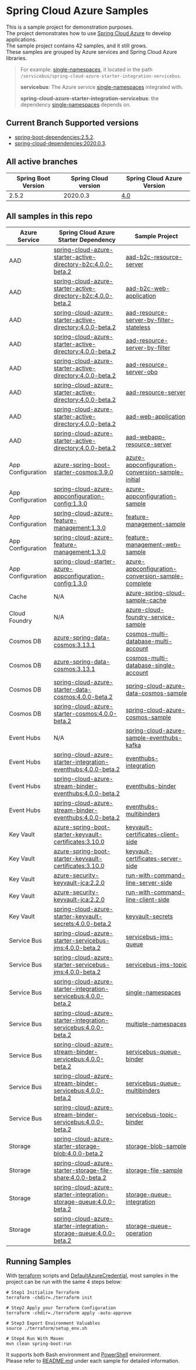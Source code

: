 # Spring Cloud Azure Samples
This is a sample project for demonstration purposes.   
The project demonstrates how to use [Spring Cloud Azure](https://microsoft.github.io/spring-cloud-azure/current/reference/html/index.html) to develop applications.    
The sample project contains 42 samples, and it still grows.    
These samples are grouped by Azure services and Spring Cloud Azure libraries.    

> For example: [single-namespaces](servicebus/spring-cloud-azure-starter-integration-servicebus/single-namespaces), it located in the path `/servicebus/spring-cloud-azure-starter-integration-servicebus`.
>
>  **servicebus**: The Azure service [single-namespaces](servicebus/spring-cloud-azure-starter-integration-servicebus/single-namespaces) integrated with.
>
> **spring-cloud-azure-starter-integration-servicebus**: the dependency [single-namespaces](servicebus/spring-cloud-azure-starter-integration-servicebus/single-namespaces) depends on.


## Current Branch Supported versions
- [spring-boot-dependencies:2.5.2](https://repo.maven.apache.org/maven2/org/springframework/boot/spring-boot-dependencies/2.5.2/spring-boot-dependencies-2.5.2.pom).
- [spring-cloud-dependencies:2020.0.3](https://repo.maven.apache.org/maven2/org/springframework/cloud/spring-cloud-dependencies/2020.0.3/spring-cloud-dependencies-2020.0.3.pom).

## All active branches

| Spring Boot Version | Spring Cloud version | Spring Cloud Azure Version | 
| ---                 | ---                  | ---                       | 
| 2.5.2               | 2020.0.3             | [4.0](https://github.com/Azure/azure-sdk-for-java/tree/feature/azure-spring-cloud-4.0/sdk/spring)                     | 

## All samples in this repo

| Azure Service    | Spring Cloud Azure Starter Dependency                                                          | Sample Project                                                                                                                    |
|------------------|------------------------------------------------------------------------------------------------|-----------------------------------------------------------------------------------------------------------------------------------|
| AAD              | [spring-cloud-azure-starter-active-directory-b2c:4.0.0-beta.2]                                 | [aad-b2c-resource-server](aad/spring-cloud-azure-starter-active-directory-b2c/aad-b2c-resource-server)                             |
| AAD              | [spring-cloud-azure-starter-active-directory-b2c:4.0.0-beta.2]                                 | [aad-b2c-web-application](aad/spring-cloud-azure-starter-active-directory-b2c/aad-b2c-web-application)                             |
| AAD              | [spring-cloud-azure-starter-active-directory:4.0.0-beta.2]                                     | [aad-resource-server-by-filter-stateless](aad/spring-cloud-azure-starter-active-directory/aad-resource-server-by-filter-stateless) |
| AAD              | [spring-cloud-azure-starter-active-directory:4.0.0-beta.2]                                     | [aad-resource-server-by-filter](aad/spring-cloud-azure-starter-active-directory/aad-resource-server-by-filter)                     |
| AAD              | [spring-cloud-azure-starter-active-directory:4.0.0-beta.2]                                     | [aad-resource-server-obo](aad/spring-cloud-azure-starter-active-directory/aad-resource-server-obo)                                 |
| AAD              | [spring-cloud-azure-starter-active-directory:4.0.0-beta.2]                                     | [aad-resource-server](aad/spring-cloud-azure-starter-active-directory/aad-resource-server)                                         |
| AAD              | [spring-cloud-azure-starter-active-directory:4.0.0-beta.2]                                     | [aad-web-application](aad/spring-cloud-azure-starter-active-directory/aad-web-application)                                         |
| AAD              | [spring-cloud-azure-starter-active-directory:4.0.0-beta.2]                                     | [aad-webapp-resource-server](aad/spring-cloud-azure-starter-active-directory/aad-web-application-and-resource-server)              |
| App Configuration| [azure-spring-boot-starter-cosmos:3.9.0]                                                       | [azure-appconfiguration-conversion-sample-initial](appconfiguration/azure-appconfiguration-conversion-sample-initial)             |
| App Configuration| [spring-cloud-azure-appconfiguration-config:1.3.0]                                             | [azure-appconfiguration-sample](appconfiguration/azure-appconfiguration-sample)                                                   |
| App Configuration| [spring-cloud-azure-feature-management:1.3.0]                                                  | [feature-management-sample](appconfiguration/feature-management-sample)                                                           |
| App Configuration| [spring-cloud-azure-feature-management:1.3.0]                                                  | [feature-management-web-sample](appconfiguration/feature-management-web-sample)                                                   |
| App Configuration| [spring-cloud-starter-azure-appconfiguration-config:1.3.0]                                     | [azure-appconfiguration-conversion-sample-complete](appconfiguration/azure-appconfiguration-conversion-sample-complete)           |
| Cache            | N/A                                                                                            | [azure-spring-cloud-sample-cache](cache/spring-cloud-azure-starter/spring-cloud-azure-sample-cache)                                                          |
| Cloud Foundry    | N/A                                                                                            | [azure-cloud-foundry-service-sample](cloudfoundry/azure-cloud-foundry-service-sample)                                                          |
| Cosmos DB        | [azure-spring-data-cosmos:3.13.1]                                                              | [cosmos-multi-database-multi-account](cosmos/azure-spring-data-cosmos/cosmos-multi-database-multi-account)                |
| Cosmos DB        | [azure-spring-data-cosmos:3.13.1]                                                              | [cosmos-multi-database-single-account](cosmos/azure-spring-data-cosmos/cosmos-multi-database-single-account)              |
| Cosmos DB        | [spring-cloud-azure-starter-data-cosmos:4.0.0-beta.2]                                          | [spring-cloud-azure-data-cosmos-sample](cosmos/spring-cloud-azure-starter-data-cosmos/spring-cloud-azure-data-cosmos-sample)                                                                          |
| Cosmos DB        | [spring-cloud-azure-starter-cosmos:4.0.0-beta.2]                                               | [spring-cloud-azure-cosmos-sample](cosmos/spring-cloud-azure-starter-cosmos/spring-cloud-azure-cosmos-sample)                                                                          |
| Event Hubs       | N/A                                                                                            | [spring-cloud-azure-sample-eventhubs-kafka](eventhubs/spring-cloud-azure-starter/spring-cloud-azure-sample-eventhubs-kafka)                                           |
| Event Hubs       | [spring-cloud-azure-starter-integration-eventhubs:4.0.0-beta.2]                                                   | [eventhubs-integration](eventhubs/spring-cloud-azure-starter-integration-eventhubs/eventhubs-integration)                                     |
| Event Hubs       | [spring-cloud-azure-stream-binder-eventhubs:4.0.0-beta.2]                                             | [eventhubs-binder](eventhubs/spring-cloud-azure-stream-binder-eventhubs/eventhubs-binder)                                         |
| Event Hubs       | [spring-cloud-azure-stream-binder-eventhubs:4.0.0-beta.2]                                             | [eventhubs-multibinders](eventhubs/spring-cloud-azure-stream-binder-eventhubs/eventhubs-multibinders)                             |
| Key Vault        | [azure-spring-boot-starter-keyvault-certificates:3.10.0]                                       | [keyvault-certificates-client-side](keyvault/azure-spring-boot-starter-keyvault-certificates/keyvault-certificates-client-side)   |
| Key Vault        | [azure-spring-boot-starter-keyvault-certificates:3.10.0]                                       | [keyvault-certificates-server-side](keyvault/azure-spring-boot-starter-keyvault-certificates/keyvault-certificates-server-side)   |
| Key Vault        | [azure-security-keyvault-jca:2.2.0]                                                            | [run-with-command-line-server-side](keyvault/azure-securtiy-keyvault-jca/run-with-command-line-server-side)   |
| Key Vault        | [azure-security-keyvault-jca:2.2.0]                                                            | [run-with-command-line-client-side](keyvault/azure-securtiy-keyvault-jca/run-with-command-line-client-side)   |
| Key Vault        | [spring-cloud-azure-starter-keyvault-secrets:4.0.0-beta.2]                                     | [keyvault-secrets](keyvault/spring-cloud-azure-starter-keyvault-secrets/keyvault-secrets)                                          |
| Service Bus      | [spring-cloud-azure-starter-servicebus-jms:4.0.0-beta.2]                                       | [servicebus-jms-queue](servicebus/spring-cloud-azure-starter-servicebus-jms/servicebus-jms-queue)                                  |
| Service Bus      | [spring-cloud-azure-starter-servicebus-jms:4.0.0-beta.2]                                       | [servicebus-jms-topic](servicebus/spring-cloud-azure-starter-servicebus-jms/servicebus-jms-topic)                                  |
| Service Bus      | [spring-cloud-azure-starter-integration-servicebus:4.0.0-beta.2]                               | [single-namespaces](servicebus/spring-cloud-azure-starter-integration-servicebus/single-namespaces)                                 |
| Service Bus      | [spring-cloud-azure-starter-integration-servicebus:4.0.0-beta.2]                               | [multiple-namespaces](servicebus/spring-cloud-azure-starter-integration-servicebus/multiple-namespaces)                                 |
| Service Bus      | [spring-cloud-azure-stream-binder-servicebus:4.0.0-beta.2]                                     | [servicebus-queue-binder](servicebus/spring-cloud-azure-stream-binder-servicebus/servicebus-queue-binder)                   |
| Service Bus      | [spring-cloud-azure-stream-binder-servicebus:4.0.0-beta.2]                                     | [servicebus-queue-multibinders](servicebus/spring-cloud-azure-stream-binder-servicebus/servicebus-queue-multibinders)       |
| Service Bus      | [spring-cloud-azure-stream-binder-servicebus:4.0.0-beta.2]                                     | [servicebus-topic-binder](servicebus/spring-cloud-azure-stream-binder-servicebus/servicebus-topic-binder)                   |
| Storage          | [spring-cloud-azure-starter-storage-blob:4.0.0-beta.2]                                         | [storage-blob-sample](storage/spring-cloud-azure-starter-storage-blob/storage-blob-sample)     
| Storage          | [spring-cloud-azure-starter-storage-file-share:4.0.0-beta.2]                                   | [storage-file-sample](storage/spring-cloud-azure-starter-storage-file-share/storage-file-sample)     |
| Storage          | [spring-cloud-azure-starter-integration-storage-queue:4.0.0-beta.2]                            | [storage-queue-integration](storage/spring-cloud-azure-starter-integration-storage-queue/storage-queue-integration)                           |
| Storage          | [spring-cloud-azure-starter-integration-storage-queue:4.0.0-beta.2]                            | [storage-queue-operation](storage/spring-cloud-azure-starter-integration-storage-queue/storage-queue-operation)                               |

## Running Samples
With [terraform](https://www.terraform.io/) scripts and [DefaultAzureCredential](https://microsoft.github.io/spring-cloud-azure/current/reference/html/index.html#defaultazurecredential), most samples in the project can be run with the same 4 steps below:

```shell
# Step1 Initialize Terraform
terraform -chdir=./terraform init

# Step2 Apply your Terraform Configuration
terraform -chdir=./terraform apply -auto-approve

# Step3 Export Environment Valuables
source ./terraform/setup_env.sh

# Step4 Run With Maven
mvn clean spring-boot:run
```
It supports both Bash environment and [PowerShell](https://docs.microsoft.com/en-us/powershell/) environment.   
Please refer to [README.md](servicebus/spring-cloud-azure-starter-integration-servicebus/single-namespace/README.md) under each sample for detailed information.


###
[azure-spring-boot-starter-cosmos:3.9.0]: https://search.maven.org/artifact/com.azure.spring/azure-spring-boot-starter-cosmos/3.9.0/jar
[spring-cloud-azure-feature-management:1.3.0]: https://search.maven.org/artifact/com.microsoft.azure/spring-cloud-azure-feature-management/1.3.0/jar
[spring-cloud-azure-appconfiguration-config:1.3.0]: https://search.maven.org/artifact/com.microsoft.azure/spring-cloud-azure-appconfiguration-config/1.3.0/jar
[spring-cloud-starter-azure-appconfiguration-config:1.3.0]: https://search.maven.org/artifact/com.microsoft.azure/spring-cloud-starter-azure-appconfiguration-config/1.3.0/jar
[spring-cloud-azure-starter-keyvault-secrets:4.0.0-beta.2]: https://search.maven.org/artifact/com.azure.spring/spring-cloud-azure-starter-keyvault-secrets/4.0.0-beta.2/jar
[azure-spring-boot-starter-keyvault-certificates:3.10.0]: https://search.maven.org/artifact/com.azure.spring/azure-spring-boot-starter-keyvault-certificates/3.10.0/jar
[spring-cloud-azure-stream-binder-eventhubs:4.0.0-beta.2]: https://search.maven.org/artifact/com.azure.spring/spring-cloud-azure-stream-binder-eventhubs/4.0.0-beta.2/jar
[spring-cloud-azure-starter-integration-eventhubs:4.0.0-beta.2]: https://search.maven.org/artifact/com.azure.spring/spring-cloud-azure-starter-integration-eventhubs/4.0.0-beta.2/jar
[spring-cloud-azure-stream-binder-servicebus:4.0.0-beta.2]: https://search.maven.org/artifact/com.azure.spring/spring-cloud-azure-stream-binder-servicebus/4.0.0-beta.2/jar
[spring-cloud-azure-starter-active-directory:4.0.0-beta.2]: https://search.maven.org/artifact/com.azure.spring/spring-cloud-azure-starter-active-directory/4.0.0-beta.2/jar
[spring-cloud-azure-starter-active-directory-b2c:4.0.0-beta.2]: https://search.maven.org/artifact/com.azure.spring/spring-cloud-azure-starter-active-directory-b2c/4.0.0-beta.2/jar
[azure-spring-data-cosmos:3.13.1]: https://search.maven.org/artifact/com.azure/azure-spring-data-cosmos/3.13.1/jar
[spring-cloud-azure-starter-data-cosmos:4.0.0-beta.2]: https://search.maven.org/artifact/com.azure.spring/spring-cloud-azure-starter-data-cosmos/4.0.0-beta.2/jar
[spring-cloud-azure-starter-cosmos:4.0.0-beta.2]: https://search.maven.org/artifact/com.azure.spring/spring-cloud-azure-starter-cosmos/4.0.0-beta.2/jar
[spring-cloud-azure-starter-servicebus-jms:4.0.0-beta.2]: https://search.maven.org/artifact/com.azure.spring/spring-cloud-azure-starter-servicebus-jms/4.0.0-beta.2/jar
[spring-cloud-azure-starter-integration-servicebus:4.0.0-beta.2]: https://search.maven.org/artifact/com.azure.spring/spring-cloud-azure-starter-integration-servicebus/4.0.0-beta.2/jar
[azure-security-keyvault-jca:2.1.0]: https://mvnrepository.com/artifact/com.azure/azure-security-keyvault-jca
[spring-cloud-azure-starter-integration-storage-queue:4.0.0-beta.2]: https://search.maven.org/artifact/com.azure.spring/spring-cloud-azure-starter-integration-storage-queue/4.0.0-beta.2/jar
[spring-cloud-azure-starter-storage-file-share:4.0.0-beta.2]: https://search.maven.org/artifact/com.azure.spring/spring-cloud-azure-starter-storage-file-share/4.0.0-beta.2/jar
[spring-cloud-azure-starter-storage-blob:4.0.0-beta.2]: https://search.maven.org/artifact/com.azure.spring/spring-cloud-azure-starter-storage-blob/4.0.0-beta.2/jar
[azure-security-keyvault-jca:2.2.0]: https://search.maven.org/artifact/com.azure/azure-security-keyvault-jca/2.2.0/jar
